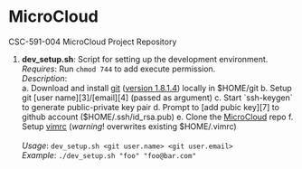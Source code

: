 MicroCloud
==========

CSC-591-004 MicroCloud Project Repository

 1. **dev_setup.sh**: Script for setting up the development environment. <br>
        *Requires*: Run `chmod 744` to add execute permission. <br>
        *Description*:<br>
   a. Download and install [git][1] ([version 1.8.1.4][2]) locally in 
            $HOME/git
   b. Setup git [user name][3]/[email][4] (passed as argument)
   c. Start `ssh-keygen` to generate public-private key pair
   d. Prompt to [add pubic key][7] to github account ($HOME/.ssh/id_rsa.pub)
   e. Clone the [MicroCloud][5] repo
   f. Setup [vimrc][6] (*warning*! overwrites existing $HOME/.vimrc)
    <br><br>
    *Usage*:      `dev_setup.sh <git user.name> <git user.email>`<br>
    *Example*:    `./dev_setup.sh "foo" "foo@bar.com"`

 [1]: http://code.google.com/p/git-core/downloads/list
 [2]: http://git-core.googlecode.com/files/git-1.8.1.4.tar.gz
 [3]: https://help.github.com/articles/setting-your-username-in-git
 [4]: https://help.github.com/articles/setting-your-email-in-git
 [5]: https://github.com/mschuma/MicroCloud
 [6]: http://vim.wikia.com/wiki/Open_vimrc_file
 [7]: https://help.github.com/articles/generating-ssh-keys

